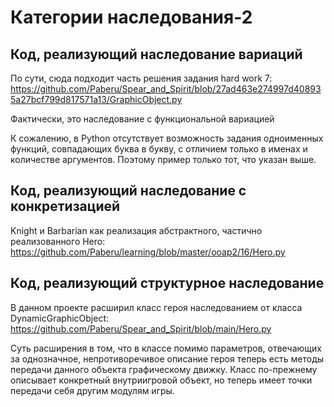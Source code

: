 # Категории наследования-2

## Код, реализующий наследование вариаций

По сути, сюда подходит часть решения задания hard work 7:
https://github.com/Paberu/Spear_and_Spirit/blob/27ad463e274997d408935a27bcf799d817571a13/GraphicObject.py

Фактически, это наследование с функциональной вариацией

К сожалению, в Python отсутствует возможность задания одноименных функций, совпадающих буква в букву, с отличием только в именах и количестве аргументов. Поэтому пример только тот, что указан выше. 

## Код, реализующий наследование с конкретизацией

Knight и Barbarian как реализация абстрактного, частично реализованного Hero:
https://github.com/Paberu/learning/blob/master/ooap2/16/Hero.py

## Код, реализующий структурное наследование

В данном проекте расширил класс героя наследованием от класса DynamicGraphicObject:
https://github.com/Paberu/Spear_and_Spirit/blob/main/Hero.py


Суть расширения в том, что в классе помимо параметров, отвечающих за однозначное, непротиворечивое описание героя теперь есть методы передачи данного объекта графическому движку. Класс по-прежнему описывает конкретный внутриигровой объект, но теперь имеет точки передачи себя другим модулям игры.